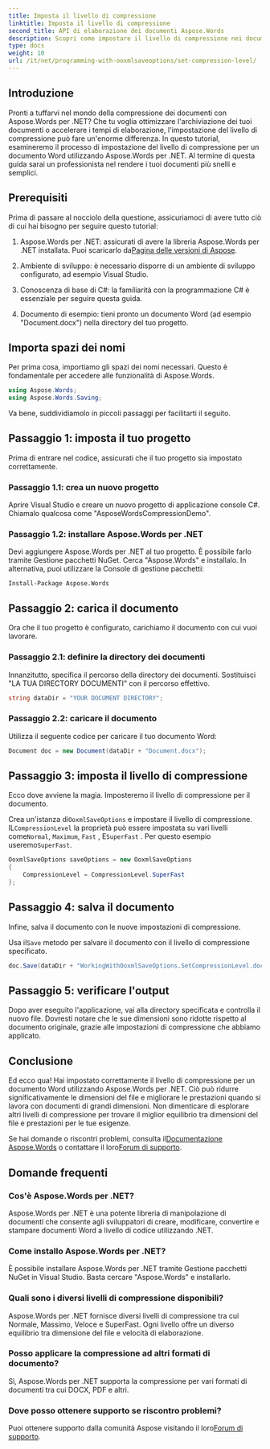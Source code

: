 ```yaml
---
title: Imposta il livello di compressione
linktitle: Imposta il livello di compressione
second_title: API di elaborazione dei documenti Aspose.Words
description: Scopri come impostare il livello di compressione nei documenti Word utilizzando Aspose.Words per .NET. Segui la nostra guida passo passo per ottimizzare l'archiviazione e le prestazioni dei tuoi documenti.
type: docs
weight: 10
url: /it/net/programming-with-ooxmlsaveoptions/set-compression-level/
---
```

## Introduzione

Pronti a tuffarvi nel mondo della compressione dei documenti con Aspose.Words per .NET? Che tu voglia ottimizzare l'archiviazione dei tuoi documenti o accelerare i tempi di elaborazione, l'impostazione del livello di compressione può fare un'enorme differenza. In questo tutorial, esamineremo il processo di impostazione del livello di compressione per un documento Word utilizzando Aspose.Words per .NET. Al termine di questa guida sarai un professionista nel rendere i tuoi documenti più snelli e semplici.

## Prerequisiti

Prima di passare al nocciolo della questione, assicuriamoci di avere tutto ciò di cui hai bisogno per seguire questo tutorial:

1.  Aspose.Words per .NET: assicurati di avere la libreria Aspose.Words per .NET installata. Puoi scaricarlo da[Pagina delle versioni di Aspose](https://releases.aspose.com/words/net/).

2. Ambiente di sviluppo: è necessario disporre di un ambiente di sviluppo configurato, ad esempio Visual Studio.

3. Conoscenza di base di C#: la familiarità con la programmazione C# è essenziale per seguire questa guida.

4. Documento di esempio: tieni pronto un documento Word (ad esempio "Document.docx") nella directory del tuo progetto.

## Importa spazi dei nomi

Per prima cosa, importiamo gli spazi dei nomi necessari. Questo è fondamentale per accedere alle funzionalità di Aspose.Words.

```csharp
using Aspose.Words;
using Aspose.Words.Saving;
```

Va bene, suddividiamolo in piccoli passaggi per facilitarti il seguito.

## Passaggio 1: imposta il tuo progetto

Prima di entrare nel codice, assicurati che il tuo progetto sia impostato correttamente.

### Passaggio 1.1: crea un nuovo progetto

Aprire Visual Studio e creare un nuovo progetto di applicazione console C#. Chiamalo qualcosa come "AsposeWordsCompressionDemo".

### Passaggio 1.2: installare Aspose.Words per .NET

Devi aggiungere Aspose.Words per .NET al tuo progetto. È possibile farlo tramite Gestione pacchetti NuGet. Cerca "Aspose.Words" e installalo. In alternativa, puoi utilizzare la Console di gestione pacchetti:

```shell
Install-Package Aspose.Words
```

## Passaggio 2: carica il documento

Ora che il tuo progetto è configurato, carichiamo il documento con cui vuoi lavorare.

### Passaggio 2.1: definire la directory dei documenti

Innanzitutto, specifica il percorso della directory dei documenti. Sostituisci "LA TUA DIRECTORY DOCUMENTI" con il percorso effettivo.

```csharp
string dataDir = "YOUR DOCUMENT DIRECTORY";
```

### Passaggio 2.2: caricare il documento

Utilizza il seguente codice per caricare il tuo documento Word:

```csharp
Document doc = new Document(dataDir + "Document.docx");
```

## Passaggio 3: imposta il livello di compressione

Ecco dove avviene la magia. Imposteremo il livello di compressione per il documento.

 Crea un'istanza di`OoxmlSaveOptions` e impostare il livello di compressione. IL`CompressionLevel` la proprietà può essere impostata su vari livelli come`Normal`, `Maximum`, `Fast` , E`SuperFast` . Per questo esempio useremo`SuperFast`.

```csharp
OoxmlSaveOptions saveOptions = new OoxmlSaveOptions
{
    CompressionLevel = CompressionLevel.SuperFast
};
```

## Passaggio 4: salva il documento

Infine, salva il documento con le nuove impostazioni di compressione.

 Usa il`Save` metodo per salvare il documento con il livello di compressione specificato.

```csharp
doc.Save(dataDir + "WorkingWithOoxmlSaveOptions.SetCompressionLevel.docx", saveOptions);
```

## Passaggio 5: verificare l'output

Dopo aver eseguito l'applicazione, vai alla directory specificata e controlla il nuovo file. Dovresti notare che le sue dimensioni sono ridotte rispetto al documento originale, grazie alle impostazioni di compressione che abbiamo applicato.

## Conclusione

Ed ecco qua! Hai impostato correttamente il livello di compressione per un documento Word utilizzando Aspose.Words per .NET. Ciò può ridurre significativamente le dimensioni del file e migliorare le prestazioni quando si lavora con documenti di grandi dimensioni. Non dimenticare di esplorare altri livelli di compressione per trovare il miglior equilibrio tra dimensioni del file e prestazioni per le tue esigenze.

Se hai domande o riscontri problemi, consulta il[Documentazione Aspose.Words](https://reference.aspose.com/words/net/) o contattare il loro[Forum di supporto](https://forum.aspose.com/c/words/8).

## Domande frequenti

### Cos'è Aspose.Words per .NET?

Aspose.Words per .NET è una potente libreria di manipolazione di documenti che consente agli sviluppatori di creare, modificare, convertire e stampare documenti Word a livello di codice utilizzando .NET.

### Come installo Aspose.Words per .NET?

È possibile installare Aspose.Words per .NET tramite Gestione pacchetti NuGet in Visual Studio. Basta cercare "Aspose.Words" e installarlo.

### Quali sono i diversi livelli di compressione disponibili?

Aspose.Words per .NET fornisce diversi livelli di compressione tra cui Normale, Massimo, Veloce e SuperFast. Ogni livello offre un diverso equilibrio tra dimensione del file e velocità di elaborazione.

### Posso applicare la compressione ad altri formati di documento?

Sì, Aspose.Words per .NET supporta la compressione per vari formati di documenti tra cui DOCX, PDF e altri.

### Dove posso ottenere supporto se riscontro problemi?

 Puoi ottenere supporto dalla comunità Aspose visitando il loro[Forum di supporto](https://forum.aspose.com/c/words/8).

